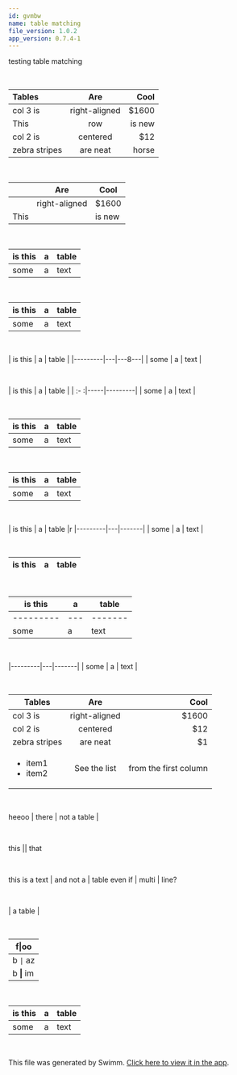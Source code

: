 ```yaml
---
id: gvmbw
name: table matching
file_version: 1.0.2
app_version: 0.7.4-1
---
```


testing table matching

<br/>

| Tables        |Are            | Cool  |
|:--------------|:-------------:|------:|
| col 3 is      | right-aligned | $1600 |
|This           |row            |is new |
| col 2 is      | centered      |   $12 |
| zebra stripes | are neat      |horse  |

<br/>

|               |Are            | Cool  |
|---------------|---------------|-------|
|               | right-aligned | $1600 |
|This           |               |is new |

<br/>

| is this | a | table |
|---------|---|-------|
| some    | a | text  |

<br/>

| is this | a | table |
| ------- | - | ----- |
| some    | a | text  |

<br/>

| is this | a | table |
|---------|---|---8---|
| some    | a | text  |

<br/>

| is this | a | table |
|   :-   :|-----|---------|
| some    | a | text    |

<br/>

 | is this | a | table |
|---------|---|-------|
| some    | a | text  |

<br/>

| is this | a | table |
 |---------|---|-------|
 | some    | a | text  |

<br/>

| is this | a | table |r
|---------|---|-------|
| some    | a | text  |

<br/>

| is this | a | table |
|---------|---|-------|

<br/>

| is this | a | table |
|---------|---|-------|
|---------|---|-------|
| some    | a | text  |

<br/>

|---------|---|-------|
| some    | a | text  |

<br/>

| Tables        | Are           | Cool  |
|---------------|:-------------:|------:|
| col 3 is      | right-aligned | $1600 |
| col 2 is      | centered      |   $12 |
| zebra stripes | are neat      |    $1 |
| <ul><li>item1</li><li>item2</li></ul>| See the list | from the first column|

<br/>

heeoo | there | not a table |

<br/>

this || that

<br/>

this is a text | and not a | table
even if | multi | line?

<br/>

| a table |

<br/>

| f\|oo  |
| ------ |
| b `\|` az |
| b **\|** im |

<br/>

| is this | a | table |
|---------|---|-------|
| some    | a | text  |

<br/>

This file was generated by Swimm. [Click here to view it in the app](http://localhost:5000/repos/Z2l0aHViJTNBJTNBc3Rva2Utd2VhdGhlciUzQSUzQUFkZGllQ29oZW4=/docs/gvmbw).
